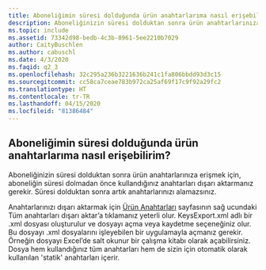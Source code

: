 ```yaml
---
title: Aboneliğimin süresi dolduğunda ürün anahtarlarıma nasıl erişebilirim?
description: Aboneliğinizin süresi dolduktan sonra ürün anahtarlarınıza erişmek için, aboneliğin süresi dolmadan önce kullandığınız...
ms.topic: include
ms.assetid: 73342d98-bedb-4c3b-8961-5ee2210b7029
author: CaityBuschlen
ms.author: cabuschl
ms.date: 4/3/2020
ms.faqid: q2_3
ms.openlocfilehash: 32c295a236b3221636b241c1fa806bbdd93d3c15
ms.sourcegitcommit: cc58ca7ceae783b972ca25af69f17c9f92a29fc2
ms.translationtype: HT
ms.contentlocale: tr-TR
ms.lasthandoff: 04/15/2020
ms.locfileid: "81386484"
---
```

## <a name="how-do-i-access-my-product-keys-when-my-subscription-expires"></a>Aboneliğimin süresi dolduğunda ürün anahtarlarıma nasıl erişebilirim?

Aboneliğinizin süresi dolduktan sonra ürün anahtarlarınıza erişmek için, aboneliğin süresi dolmadan önce kullandığınız anahtarları dışarı aktarmanız gerekir. Süresi dolduktan sonra artık anahtarlarınızı alamazsınız.

Anahtarlarınızı dışarı aktarmak için [Ürün Anahtarları](https://my.visualstudio.com/ProductKeys) sayfasının sağ ucundaki Tüm anahtarları dışarı aktar’a tıklamanız yeterli olur. KeysExport.xml adlı bir .xml dosyası oluşturulur ve dosyayı açma veya kaydetme seçeneğiniz olur. Bu dosyayı .xml dosyalarını işleyebilen bir uygulamayla açmanız gerekir. Örneğin dosyayı Excel’de salt okunur bir çalışma kitabı olarak açabilirsiniz. Dosya hem kullandığınız tüm anahtarları hem de sizin için otomatik olarak kullanılan \'statik\' anahtarları içerir.
